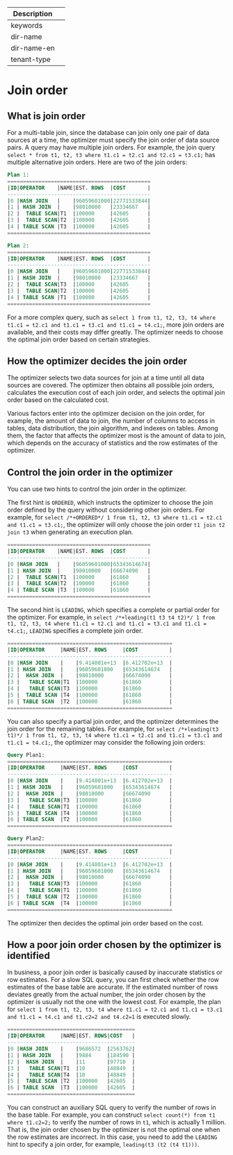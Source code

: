 | Description   |                 |
|---------------|-----------------|
| keywords      |                 |
| dir-name      |                 |
| dir-name-en   |                 |
| tenant-type   |                 |

# Join order

## What is join order

For a multi-table join, since the database can join only one pair of data sources at a time, the optimizer must specify the join order of data source pairs. A query may have multiple join orders. For example, the join query `select * from t1, t2, t3 where t1.c1 = t2.c1 and t2.c1 = t3.c1;` has multiple alternative join orders. Here are two of the join orders:

```sql
Plan 1:
==============================================
|ID|OPERATOR    |NAME|EST. ROWS  |COST       |
----------------------------------------------
|0 |HASH JOIN   |    |96059601000|22771533844|
|1 | HASH JOIN  |    |98010000   |23334667   |
|2 |  TABLE SCAN|T1  |100000     |42605      |
|3 |  TABLE SCAN|T2  |100000     |42605      |
|4 | TABLE SCAN |T3  |100000     |42605      |
==============================================

Plan 2:
==============================================
|ID|OPERATOR    |NAME|EST. ROWS  |COST       |
----------------------------------------------
|0 |HASH JOIN   |    |96059601000|22771533844|
|1 | HASH JOIN  |    |98010000   |23334667   |
|2 |  TABLE SCAN|T3  |100000     |42605      |
|3 |  TABLE SCAN|T2  |100000     |42605      |
|4 | TABLE SCAN |T1  |100000     |42605      |
==============================================
```

For a more complex query, such as `select 1 from t1, t2, t3, t4 where t1.c1 = t2.c1 and t1.c1 = t3.c1 and t1.c1 = t4.c1;`, more join orders are available, and their costs may differ greatly. The optimizer needs to choose the optimal join order based on certain strategies.

## How the optimizer decides the join order

The optimizer selects two data sources for join at a time until all data sources are covered. The optimizer then obtains all possible join orders, calculates the execution cost of each join order, and selects the optimal join order based on the calculated cost.

Various factors enter into the optimizer decision on the join order, for example, the amount of data to join, the number of columns to access in tables, data distribution, the join algorithm, and indexes on tables. Among them, the factor that affects the optimizer most is the amount of data to join, which depends on the accuracy of statistics and the row estimates of the optimizer.

## Control the join order in the optimizer

You can use two hints to control the join order in the optimizer.

The first hint is `ORDERED`, which instructs the optimizer to choose the join order defined by the query without considering other join orders. For example, for `select /*+ORDERED*/ 1 from t1, t2, t3 where t1.c1 = t2.c1 and t1.c1 = t3.c1;`, the optimizer will only choose the join order `t1 join t2 join t3` when generating an execution plan.

```sql
==============================================
|ID|OPERATOR    |NAME|EST. ROWS  |COST       |
----------------------------------------------
|0 |HASH JOIN   |    |96059601000|65343614674|
|1 | HASH JOIN  |    |98010000   |66674090   |
|2 |  TABLE SCAN|T1  |100000     |61860      |
|3 |  TABLE SCAN|T2  |100000     |61860      |
|4 | TABLE SCAN |T3  |100000     |61860      |
==============================================
```

The second hint is `LEADING`, which specifies a complete or partial order for the optimizer. For example, in `select /*+leading(t1 t3 t4 t2)*/ 1 from t1, t2, t3, t4 where t1.c1 = t2.c1 and t1.c1 = t3.c1 and t1.c1 = t4.c1;`, `LEADING` specifies a complete join order.

```sql
=====================================================
|ID|OPERATOR     |NAME|EST. ROWS     |COST          |
-----------------------------------------------------
|0 |HASH JOIN    |    |9.414801e+13  |6.412702e+13  |
|1 | HASH JOIN   |    |96059601000   |65343614674   |
|2 |  HASH JOIN  |    |98010000      |66674090      |
|3 |   TABLE SCAN|T1  |100000        |61860         |
|4 |   TABLE SCAN|T3  |100000        |61860         |
|5 |  TABLE SCAN |T4  |100000        |61860         |
|6 | TABLE SCAN  |T2  |100000        |61860         |
=====================================================
```

You can also specify a partial join order, and the optimizer determines the join order for the remaining tables. For example, for `select /*+leading(t3 t1)*/ 1 from t1, t2, t3, t4 where t1.c1 = t2.c1 and t1.c1 = t3.c1 and t1.c1 = t4.c1;`, the optimizer may consider the following join orders:

```sql
Query Plan1:
=====================================================
|ID|OPERATOR     |NAME|EST. ROWS     |COST          |
-----------------------------------------------------
|0 |HASH JOIN    |    |9.414801e+13  |6.412702e+13  |
|1 | HASH JOIN   |    |96059601000   |65343614674   |
|2 |  HASH JOIN  |    |98010000      |66674090      |
|3 |   TABLE SCAN|T3  |100000        |61860         |
|4 |   TABLE SCAN|T1  |100000        |61860         |
|5 |  TABLE SCAN |T4  |100000        |61860         |
|6 | TABLE SCAN  |T2  |100000        |61860         |
=====================================================

Query Plan2:
=====================================================
|ID|OPERATOR     |NAME|EST. ROWS     |COST          |
-----------------------------------------------------
|0 |HASH JOIN    |    |9.414801e+13  |6.412702e+13  |
|1 | HASH JOIN   |    |96059601000   |65343614674   |
|2 |  HASH JOIN  |    |98010000      |66674090      |
|3 |   TABLE SCAN|T3  |100000        |61860         |
|4 |   TABLE SCAN|T1  |100000        |61860         |
|5 |  TABLE SCAN |T2  |100000        |61860         |
|6 | TABLE SCAN  |T4  |100000        |61860         |
=====================================================
```

The optimizer then decides the optimal join order based on the cost.

## How a poor join order chosen by the optimizer is identified

In business, a poor join order is basically caused by inaccurate statistics or row estimates. For a slow SQL query, you can first check whether the row estimates of the base table are accurate. If the estimated number of rows deviates greatly from the actual number, the join order chosen by the optimizer is usually not the one with the lowest cost. For example, the plan for `select 1 from t1, t2, t3, t4 where t1.c1 = t2.c1 and t1.c1 = t3.c1 and t1.c1 = t4.c1 and t1.c2=2 and t4.c2=1` is executed slowly.

```sql
=========================================
|ID|OPERATOR     |NAME|EST. ROWS|COST   |
-----------------------------------------
|0 |HASH JOIN    |    |9686572  |2563762|
|1 | HASH JOIN   |    |9884     |184590 |
|2 |  HASH JOIN  |    |11       |97710  |
|3 |   TABLE SCAN|T1  |10       |48849  |
|4 |   TABLE SCAN|T4  |10       |48849  |
|5 |  TABLE SCAN |T2  |100000   |42605  |
|6 | TABLE SCAN  |T3  |100000   |42605  |
=========================================
```

You can construct an auxiliary SQL query to verify the number of rows in the base table. For example, you can construct `select count(*) from t1 where t1.c2=2;` to verify the number of rows in `t1`, which is actually 1 million. That is, the join order chosen by the optimizer is not the optimal one when the row estimates are incorrect. In this case, you need to add the `LEADING` hint to specify a join order, for example, `leading(t3 (t2 (t4 t1)))`.
